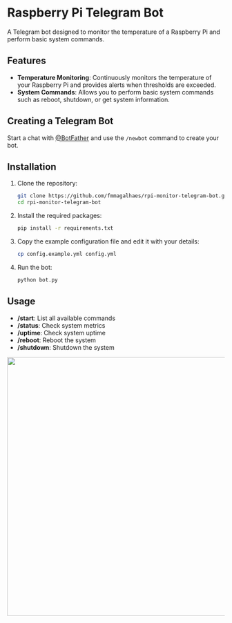 # Raspberry Pi Telegram Bot

A Telegram bot designed to monitor the temperature of a Raspberry Pi and perform basic system commands.

## Features

- **Temperature Monitoring**: Continuously monitors the temperature of your Raspberry Pi and provides alerts when thresholds are exceeded.
- **System Commands**: Allows you to perform basic system commands such as reboot, shutdown, or get system information.

## Creating a Telegram Bot

Start a chat with [@BotFather](https://telegram.me/BotFather) and use the `/newbot` command to create your bot.

## Installation

1. Clone the repository:
    ```sh
    git clone https://github.com/fmmagalhaes/rpi-monitor-telegram-bot.git
    cd rpi-monitor-telegram-bot
    ```

2. Install the required packages:
    ```sh
    pip install -r requirements.txt
    ```

3. Copy the example configuration file and edit it with your details:
    ```sh
    cp config.example.yml config.yml
    ```

4. Run the bot:
    ```sh
    python bot.py
    ```

## Usage

- **/start**: List all available commands
- **/status**: Check system metrics
- **/uptime**: Check system uptime
- **/reboot**: Reboot the system
- **/shutdown**: Shutdown the system

<img src="https://github.com/user-attachments/assets/1b173e1d-13dd-4aeb-a1c2-518aa63ad2c4" height="600">

